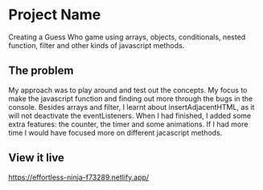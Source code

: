 # Project Name

Creating a Guess Who game using arrays, objects, conditionals, nested function, filter and other kinds of javascript methods.

## The problem

My approach was to play around and test out the concepts. My focus to make the javascript function and finding out more through the bugs in the console. Besides arrays and filter, I learnt about insertAdjacentHTML, as it will not deactivate the eventListeners. When I had finished, I added some extra features: the counter, the timer and some animations. If I had more time I would have focused more on different jacascript methods.

## View it live

https://effortless-ninja-f73289.netlify.app/
